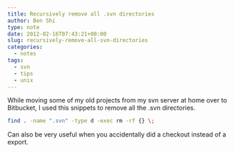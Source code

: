 ```yaml
---
title: Recursively remove all .svn directories
author: Ben Shi
type: note
date: 2012-02-16T07:43:21+00:00
slug: recursively-remove-all-svn-directories
categories:
  - notes
tags:
  - svn
  - tips
  - unix
---
```


While moving some of my old projects from my svn server at home over to Bitbucket, I used this snippets to remove all the .svn directories.

```bash
find . -name ".svn" -type d -exec rm -rf {} \;
```

Can also be very useful when you accidentally did a checkout instead of a export.
